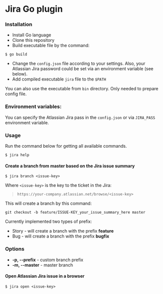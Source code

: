 # Jira Go plugin

### Installation
* Install Go language
* Clone this repository
* Build executable file by the command:

```
$ go build
```

* Change the `config.json` file according to your settings. Also, your Atlassian Jira password could be set via an environment variable (see below).
* Add compiled executable `jira` file to the `$PATH`

You can also use the executable from `bin` directory. Only needed to prepare config file.

### Environment variables:
You can specify the Atlassian Jira pass in the `config.json` or via `JIRA_PASS` environment variable.

### Usage

Run the command below for getting all available commands. 
```
$ jira help
```

#### Create a branch from master based on the Jira issue summary

```
$ jira branch <issue-key>
```
Where `<issue-key>` is the key to the ticket in the Jira:
> `https://your-company.atlassian.net/browse/<issue-key>`

This will create a branch by this command:

```
git checkout -b feature/ISSUE-KEY_your_issue_summary_here master
```

Currently implemented two types of prefix:
* Story - will create a branch with the prefix **feature**
* Bug - will create a branch with the prefix **bugfix**

### Options
* **-p, --prefix** - custom branch prefix 
* **-m, --master** - master branch

#### Open Atlassian Jira issue in a browser

```
$ jira open <issue-key>
```